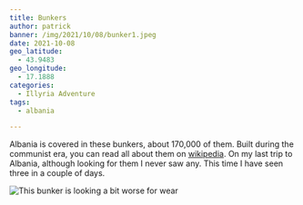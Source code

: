 ```yaml
---
title: Bunkers
author: patrick
banner: /img/2021/10/08/bunker1.jpeg
date: 2021-10-08
geo_latitude:
  - 43.9483
geo_longitude:
  - 17.1888
categories:
  - Illyria Adventure
tags:
  - albania

---
```

Albania is covered in these bunkers, about 170,000 of them. Built during the communist era, you can read all about them on [wikipedia](https://en.wikipedia.org/wiki/Bunkers_in_Albania?wprov=sfti1]). On my last trip to Albania, although looking for them I never saw any. This time I have seen three in a couple of days. 

![This bunker is looking a bit worse for wear](/img/2021/10/05/bunker2.jpeg)